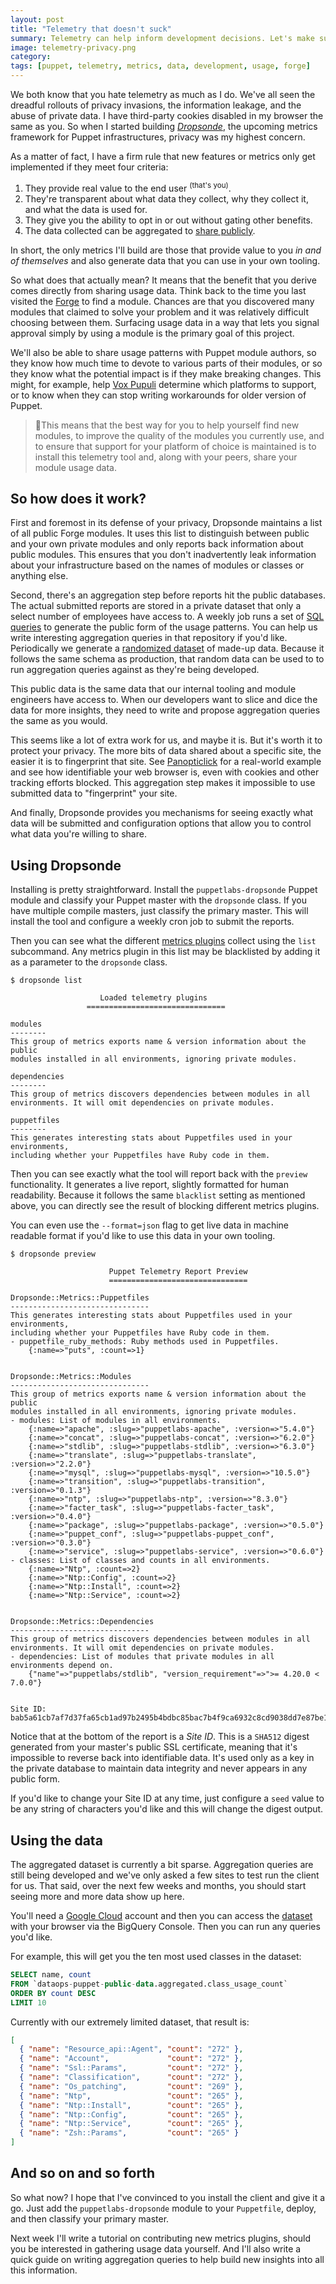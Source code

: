 ```yaml
---
layout: post
title: "Telemetry that doesn't suck"
summary: Telemetry can help inform development decisions. Let's make sure it doesn't invade your privacy too.
image: telemetry-privacy.png
category:
tags: [puppet, telemetry, metrics, data, development, usage, forge]
---
```


We both know that you hate telemetry as much as I do. We've all seen the dreadful
rollouts of privacy invasions, the information leakage, and the abuse of private
data. I have third-party cookies disabled in my browser the same as you. So when
I started building [*Dropsonde*](https://github.com/puppetlabs/dropsonde), the
upcoming metrics framework for Puppet infrastructures, privacy was my highest
concern.

As a matter of fact, I have a firm rule that new features or metrics only get
implemented if they meet four criteria:

1. They provide real value to the end user <sup>(that's you)</sup>.
1. They're transparent about what data they collect, why they collect it, and what the data is used for.
1. They give you the ability to opt in or out without gating other benefits.
1. The data collected can be aggregated to [share publicly](https://console.cloud.google.com/bigquery?p=dataops-puppet-public-data).

In short, the only metrics I'll build are those that provide value to you *in
and of themselves* and also generate data that you can use in your own tooling.

So what does that actually mean? It means that the benefit that you derive comes
directly from sharing usage data. Think back to the time you last visited the
[Forge](https://forge.puppet.com) to find a module. Chances are that you
discovered many modules that claimed to solve your problem and it was relatively
difficult choosing between them. Surfacing usage data in a way that lets you
signal approval simply by using a module is the primary goal of this project.

We'll also be able to share usage patterns with Puppet module authors, so they know
how much time to devote to various parts of their modules, or so they know what
the potential impact is if they make breaking changes. This might, for example,
help [Vox Pupuli](https://voxpupuli.org) determine which platforms to support,
or to know when they can stop writing workarounds for older version of Puppet.

> 📍This means that the best way for you to help yourself find new modules, to
improve the quality of the modules you currently use, and to ensure that support
for your platform of choice is maintained is to  install this telemetry tool
and, along with your peers, share your module usage data.

## So how does it work?

First and foremost in its defense of your privacy, Dropsonde maintains a list of
all public Forge modules. It uses this list to distinguish between public and
your own private modules and only reports back information about public modules.
This ensures that you don't inadvertently leak information about your
infrastructure based on the names of modules or classes or anything else.

Second, there's an aggregation step before reports hit the public databases. The
actual submitted reports are stored in a private dataset that only a select
number of employees have access to. A weekly job runs a set of
[SQL queries](https://github.com/puppetlabs/dropsonde-aggregation)
to generate the public form of the usage patterns. You can help us write
interesting aggregation queries in that repository if you'd like. Periodically
we generate a [randomized dataset](https://console.cloud.google.com/bigquery?p=dataops-puppet-public-data&d=community&t=community_metrics&page=table)
of made-up data. Because it follows the same schema as production, that random
data can be used to to run aggregation queries against as they're being developed.

This public data is the same data that our internal tooling and module engineers
have access to. When our developers want to slice and dice the data for more
insights, they need to write and propose aggregation queries the same as you would.

This seems like a lot of extra work for us, and maybe it is. But it's worth it
to protect your privacy. The more bits of data shared about a specific site, the
easier it is to fingerprint that site. See [Panopticlick](https://panopticlick.eff.org/)
for a real-world example and see how identifiable your web browser is, even with
cookies and other tracking efforts blocked. This aggregation step makes it
impossible to use submitted data to "fingerprint" your site.

And finally, Dropsonde provides you mechanisms for seeing exactly what data will
be submitted and configuration options that allow you to control what data you're
willing to share.

## Using Dropsonde

Installing is pretty straightforward. Install the `puppetlabs-dropsonde` Puppet
module and classify your Puppet master with the `dropsonde` class. If you have
multiple compile masters, just classify the primary master. This will install the
tool and configure a weekly cron job to submit the reports.

Then you can see what the different [metrics plugins](https://github.com/puppetlabs/dropsonde/blob/master/lib/dropsonde/metrics/)
collect using the `list` subcommand. Any metrics plugin in this list may be
blacklisted by adding it as a parameter to the `dropsonde` class.

```
$ dropsonde list

                    Loaded telemetry plugins
                 ===============================

modules
--------
This group of metrics exports name & version information about the public
modules installed in all environments, ignoring private modules.

dependencies
--------
This group of metrics discovers dependencies between modules in all
environments. It will omit dependencies on private modules.

puppetfiles
--------
This generates interesting stats about Puppetfiles used in your environments,
including whether your Puppetfiles have Ruby code in them.
```

Then you can see exactly what the tool will report back with the `preview`
functionality. It generates a live report, slightly formatted for human
readability.  Because it follows the same `blacklist` setting as mentioned
above, you can directly see the result of blocking different metrics plugins.

You can even use the `--format=json` flag to get live data in machine readable
format if you'd like to use this data in your own tooling.


```
$ dropsonde preview

                      Puppet Telemetry Report Preview
                      ===============================

Dropsonde::Metrics::Puppetfiles
-------------------------------
This generates interesting stats about Puppetfiles used in your environments,
including whether your Puppetfiles have Ruby code in them.
- puppetfile_ruby_methods: Ruby methods used in Puppetfiles.
    {:name=>"puts", :count=>1}


Dropsonde::Metrics::Modules
-------------------------------
This group of metrics exports name & version information about the public
modules installed in all environments, ignoring private modules.
- modules: List of modules in all environments.
    {:name=>"apache", :slug=>"puppetlabs-apache", :version=>"5.4.0"}
    {:name=>"concat", :slug=>"puppetlabs-concat", :version=>"6.2.0"}
    {:name=>"stdlib", :slug=>"puppetlabs-stdlib", :version=>"6.3.0"}
    {:name=>"translate", :slug=>"puppetlabs-translate", :version=>"2.2.0"}
    {:name=>"mysql", :slug=>"puppetlabs-mysql", :version=>"10.5.0"}
    {:name=>"transition", :slug=>"puppetlabs-transition", :version=>"0.1.3"}
    {:name=>"ntp", :slug=>"puppetlabs-ntp", :version=>"8.3.0"}
    {:name=>"facter_task", :slug=>"puppetlabs-facter_task", :version=>"0.4.0"}
    {:name=>"package", :slug=>"puppetlabs-package", :version=>"0.5.0"}
    {:name=>"puppet_conf", :slug=>"puppetlabs-puppet_conf", :version=>"0.3.0"}
    {:name=>"service", :slug=>"puppetlabs-service", :version=>"0.6.0"}
- classes: List of classes and counts in all environments.
    {:name=>"Ntp", :count=>2}
    {:name=>"Ntp::Config", :count=>2}
    {:name=>"Ntp::Install", :count=>2}
    {:name=>"Ntp::Service", :count=>2}


Dropsonde::Metrics::Dependencies
-------------------------------
This group of metrics discovers dependencies between modules in all
environments. It will omit dependencies on private modules.
- dependencies: List of modules that private modules in all environments depend on.
    {"name"=>"puppetlabs/stdlib", "version_requirement"=>">= 4.20.0 < 7.0.0"}


Site ID:
bab5a61cb7af7d37fa65cb1ad97b2495b4bdbc85bac7b4f9ca6932c8cd9038dd7e87be13abb367e124bfdda2de14949f8b3e8658931e39f58bcef23382d8f426
```

Notice that at the bottom of the report is a *Site ID*. This is a `SHA512` digest
generated from your master's public SSL certificate, meaning that it's impossible
to reverse back into identifiable data. It's used only as a key in the private
database to maintain data integrity and never appears in any public form.

If you'd like to change your Site ID at any time, just configure a `seed` value
to be any string of characters you'd like and this will change the digest output.


## Using the data

The aggregated dataset is currently a bit sparse. Aggregation queries are still
being developed and we've only asked a few sites to test run the client for us.
That said, over the next few weeks and months, you should start seeing more and
more data show up here.

You'll need a [Google Cloud](https://cloud.google.com) account and then you can access the
[dataset](https://console.cloud.google.com/bigquery?p=dataops-puppet-public-data&d=aggregated)
with your browser via the BigQuery Console. Then you can run any queries you'd
like.

For example, this will get you the ten most used classes in the dataset:


``` sql
SELECT name, count
FROM `dataops-puppet-public-data.aggregated.class_usage_count`
ORDER BY count DESC
LIMIT 10
```

Currently with our extremely limited dataset, that result is:

``` json
[
  { "name": "Resource_api::Agent", "count": "272" },
  { "name": "Account",             "count": "272" },
  { "name": "Ssl::Params",         "count": "272" },
  { "name": "Classification",      "count": "272" },
  { "name": "Os_patching",         "count": "269" },
  { "name": "Ntp",                 "count": "265" },
  { "name": "Ntp::Install",        "count": "265" },
  { "name": "Ntp::Config",         "count": "265" },
  { "name": "Ntp::Service",        "count": "265" },
  { "name": "Zsh::Params",         "count": "265" }
]
```

## And so on and so forth

So what now? I hope that I've convinced to you install the client and give it a
go. Just add the `puppetlabs-dropsonde` module to your `Puppetfile`, deploy, and
then classify your primary master.

Next week I'll write a tutorial on contributing new metrics plugins, should you
be interested in gathering usage data yourself. And I'll also write a quick guide
on writing aggregation queries to help build new insights into all this information.
